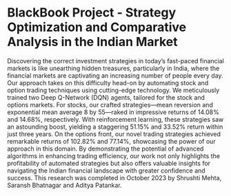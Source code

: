 # BlackBook Project - Strategy Optimization and Comparative Analysis in the Indian Market
Discovering the correct investment strategies in today’s fast-paced financial markets is like unearthing hidden treasures, particularly in India, where the financial markets are captivating an increasing number of people every day. Our approach takes on this difficulty head-on by automating stock and option trading techniques using cutting-edge technology. We meticulously trained two Deep Q-Network (DQN) agents, tailored for the stock and options markets. For stocks, our crafted strategies—mean reversion and exponential mean average 8 by 55—raked in impressive returns of 14.08% and 14.68%, respectively. With reinforcement learning, these strategies saw an astounding boost, yielding a staggering 51.15% and 33.52% return within just three years. On the options front, our novel trading strategies achieved remarkable returns of 102.82% and 77.14%, showcasing the power of our approach in this domain. By demonstrating the potential of advanced algorithms in enhancing trading efficiency, our work not only highlights the profitability of automated strategies but also offers valuable insights for navigating the Indian financial landscape with greater confidence and success.
This research was completed in October 2023 by Shrushti Mehta, Saransh Bhatnagar and Aditya Patankar.
